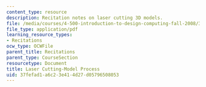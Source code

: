 ```yaml
---
content_type: resource
description: Recitation notes on laser cutting 3D models.
file: /media/courses/4-500-introduction-to-design-computing-fall-2008/37fefad1a6c23e414d27d05796508053_rec7.pdf
file_type: application/pdf
learning_resource_types:
- Recitations
ocw_type: OCWFile
parent_title: Recitations
parent_type: CourseSection
resourcetype: Document
title: Laser Cutting-Model Process
uid: 37fefad1-a6c2-3e41-4d27-d05796508053
---
```

